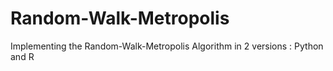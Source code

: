# Random-Walk-Metropolis
Implementing the Random-Walk-Metropolis Algorithm in 2 versions : Python and R 
